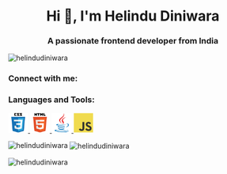 <h1 align="center">Hi 👋, I'm Helindu Diniwara</h1>
<h3 align="center">A passionate frontend developer from India</h3>

<p align="left"> <img src="https://komarev.com/ghpvc/?username=helindudiniwara&label=Profile%20views&color=0e75b6&style=flat" alt="helindudiniwara" /> </p>

<h3 align="left">Connect with me:</h3>
<p align="left">
</p>

<h3 align="left">Languages and Tools:</h3>
<p align="left"> <a href="https://www.w3schools.com/css/" target="_blank" rel="noreferrer"> <img src="https://raw.githubusercontent.com/devicons/devicon/master/icons/css3/css3-original-wordmark.svg" alt="css3" width="40" height="40"/> </a> <a href="https://www.w3.org/html/" target="_blank" rel="noreferrer"> <img src="https://raw.githubusercontent.com/devicons/devicon/master/icons/html5/html5-original-wordmark.svg" alt="html5" width="40" height="40"/> </a> <a href="https://www.java.com" target="_blank" rel="noreferrer"> <img src="https://raw.githubusercontent.com/devicons/devicon/master/icons/java/java-original.svg" alt="java" width="40" height="40"/> </a> <a href="https://developer.mozilla.org/en-US/docs/Web/JavaScript" target="_blank" rel="noreferrer"> <img src="https://raw.githubusercontent.com/devicons/devicon/master/icons/javascript/javascript-original.svg" alt="javascript" width="40" height="40"/> </a> </p>

<p><img align="left" src="https://github-readme-stats.vercel.app/api/top-langs?username=helindudiniwara&show_icons=true&locale=en&layout=compact" alt="helindudiniwara" /></p>

<p>&nbsp;<img align="center" src="https://github-readme-stats.vercel.app/api?username=helindudiniwara&show_icons=true&locale=en" alt="helindudiniwara" /></p>

<p><img align="center" src="https://github-readme-streak-stats.herokuapp.com/?user=helindudiniwara&" alt="helindudiniwara" /></p>
